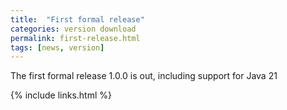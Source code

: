 ```yaml
---
title:  "First formal release"
categories: version download
permalink: first-release.html
tags: [news, version]
---
```


The first formal release 1.0.0 is out, including support for Java 21

{% include links.html %}
